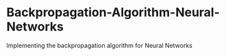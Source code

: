 # Backpropagation-Algorithm-Neural-Networks
Implementing the backpropagation algorithm for Neural Networks
